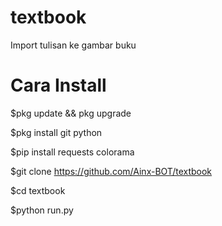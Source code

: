 # textbook

Import tulisan ke gambar buku 

# Cara Install

$pkg update && pkg upgrade

$pkg install git python

$pip install requests colorama

$git clone https://github.com/Ainx-BOT/textbook

$cd textbook

$python run.py
